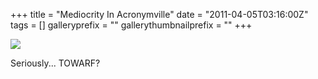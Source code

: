 +++
title = "Mediocrity In Acronymville"
date = "2011-04-05T03:16:00Z"
tags = []
galleryprefix = ""
gallerythumbnailprefix = ""
+++

![](/img/image.jpg)



Seriously... TOWARF?

